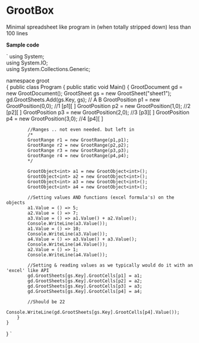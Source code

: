 # GrootBox
Minimal spreadsheet like program in (when totally stripped down) less than 100 lines


**Sample code**

`
using System;  
using System.IO;  
using System.Collections.Generic;  

namespace groot  
{
    public class Program
    {
        public static void Main()
        {
            GrootDocument gd = new GrootDocument();
            GrootSheet gs = new GrootSheet("sheet1");
            gd.GrootSheets.Add(gs.Key, gs);
                                                                    //   A    B
            GrootPosition p1 = new GrootPosition(0,0);              //1  [p1][ ]
            GrootPosition p2 = new GrootPosition(1,0);              //2  [p2][ ]
            GrootPosition p3 = new GrootPosition(2,0);              //3  [p3][ ]
            GrootPosition p4 = new GrootPosition(3,0);              //4  [p4][ ]

            //Ranges .. not even needed. but left in 
            /*
            GrootRange r1 = new GrootRange(p1,p1);
            GrootRange r2 = new GrootRange(p2,p2);
            GrootRange r3 = new GrootRange(p3,p3);
            GrootRange r4 = new GrootRange(p4,p4);
            */
 
            GrootObject<int> a1 = new GrootObject<int>();
            GrootObject<int> a2 = new GrootObject<int>();
            GrootObject<int> a3 = new GrootObject<int>();
            GrootObject<int> a4 = new GrootObject<int>();

            //Setting values AND functions (excel formula's) on the objects
            a1.Value = () => 5;   
            a2.Value = () => 7;
            a3.Value = () => a1.Value() + a2.Value();
            Console.WriteLine(a3.Value());
            a1.Value = () => 10;
            Console.WriteLine(a3.Value());           
            a4.Value = () => a3.Value() + a3.Value();
            Console.WriteLine(a4.Value());
            a2.Value = () => 1;
            Console.WriteLine(a4.Value());

            //Setting & reading values as we typically would do it with an 'excel' like API
            gd.GrootSheets[gs.Key].GrootCells[p1] = a1;
            gd.GrootSheets[gs.Key].GrootCells[p2] = a2;
            gd.GrootSheets[gs.Key].GrootCells[p3] = a3;
            gd.GrootSheets[gs.Key].GrootCells[p4] = a4;

            //Should be 22
            Console.WriteLine(gd.GrootSheets[gs.Key].GrootCells[p4].Value());
        }
    }
}
`
